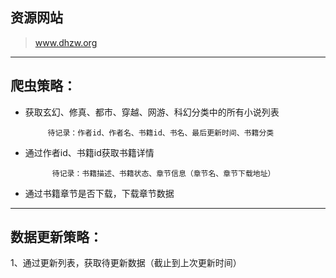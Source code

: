 ## 资源网站
>    www.dhzw.org

---

## 爬虫策略：
- 获取玄幻、修真、都市、穿越、网游、科幻分类中的所有小说列表

           待记录：作者id、作者名、书籍id、书名、最后更新时间、书籍分类

- 通过作者id、书籍id获取书籍详情
            
            待记录：书籍描述、书籍状态、章节信息（章节名、章节下载地址）

- 通过书籍章节是否下载，下载章节数据

---

## 数据更新策略：

1、通过更新列表，获取待更新数据（截止到上次更新时间）